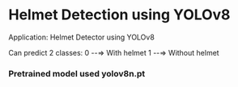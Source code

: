 # Helmet Detection using YOLOv8 

Application: Helmet Detector using YOLOv8 

Can predict 2 classes:
    0 --=> With helmet
    1 --=> Without helmet

### Pretrained model used yolov8n.pt
